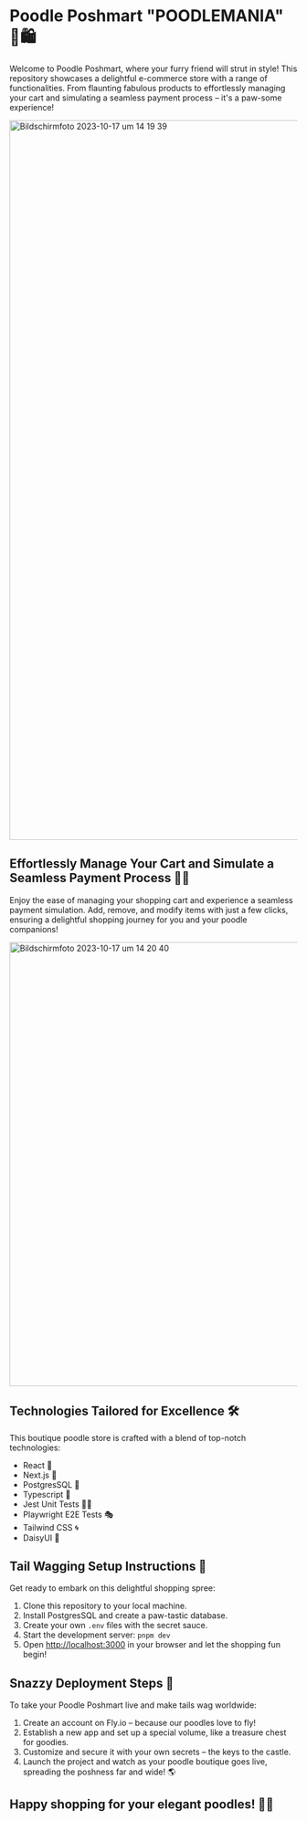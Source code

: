 # Poodle Poshmart "POODLEMANIA" 🐩🛍️

Welcome to Poodle Poshmart, where your furry friend will strut in style! This repository showcases a delightful e-commerce store with a range of functionalities. From flaunting fabulous products to effortlessly managing your cart and simulating a seamless payment process – it's a paw-some experience!

<img width="1261" alt="Bildschirmfoto 2023-10-17 um 14 19 39" src="https://github.com/Vladimero/next.js-ecommerce-store/assets/138519316/4fa97b2e-8d63-43d0-a62e-15bd2bb946d9">

## Effortlessly Manage Your Cart and Simulate a Seamless Payment Process 🛒💸

Enjoy the ease of managing your shopping cart and experience a seamless payment simulation. Add, remove, and modify items with just a few clicks, ensuring a delightful shopping journey for you and your poodle companions!

<img width="778" alt="Bildschirmfoto 2023-10-17 um 14 20 40" src="https://github.com/Vladimero/next.js-ecommerce-store/assets/138519316/c3a2e901-5582-4875-a131-1053b32ffaad">

## Technologies Tailored for Excellence 🛠️

This boutique poodle store is crafted with a blend of top-notch technologies:

- React 🌟
- Next.js 🚀
- PostgresSQL 🐘
- Typescript 🧪
- Jest Unit Tests 🧑‍🔬
- Playwright E2E Tests 🎭
- Tailwind CSS 🌀
- DaisyUI 🌼

## Tail Wagging Setup Instructions 🐾

Get ready to embark on this delightful shopping spree:

1. Clone this repository to your local machine.
2. Install PostgresSQL and create a paw-tastic database.
3. Create your own `.env` files with the secret sauce.
4. Start the development server: `pnpm dev`
5. Open [http://localhost:3000](http://localhost:3000) in your browser and let the shopping fun begin!

## Snazzy Deployment Steps 🚀

To take your Poodle Poshmart live and make tails wag worldwide:

1. Create an account on Fly.io – because our poodles love to fly!
2. Establish a new app and set up a special volume, like a treasure chest for goodies.
3. Customize and secure it with your own secrets – the keys to the castle.
4. Launch the project and watch as your poodle boutique goes live, spreading the poshness far and wide! 🌎

## Happy shopping for your elegant poodles! 🛒🐾
